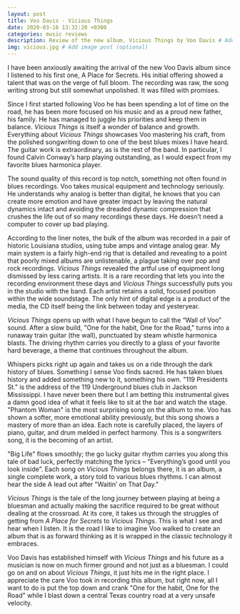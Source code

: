 ```yaml
---
layout: post
title: Voo Davis - Vicious Things
date: 2020-03-16 13:32:20 +0300
categories: music reviews
description: Review of the new album, Vicious Things by Voo Davis # Add post description (optional)
img: vicious.jpg # Add image post (optional)
---
```


I have been anxiously awaiting the arrival of the new Voo Davis album since I listened to his first one, A Place for Secrets. His initial offering showed a talent that was on the verge of full bloom. The recording was raw, the song writing strong but still somewhat unpolished. It was filled with promises.

Since I first started following Voo he has been spending a lot of time on the road, he has been more focused on his music and as a proud new father, his family. He has managed to juggle his priorities and keep them in balance. *Vicious Things* is itself a wonder of balance and growth. Everything about *Vicious Things* showcases Voo mastering his craft, from the polished songwriting down to one of the best blues mixes I have heard. The guitar work is extraordinary, as is the rest of the band. In particular, I found Calvin Conway’s harp playing outstanding, as I would expect from my favorite blues harmonica player.

The sound quality of this record is top notch, something not often found in blues recordings. Voo takes musical equipment and technology seriously. He understands why analog is better than digital, he knows that you can create more emotion and have greater impact by leaving the natural dynamics intact and avoiding the dreaded dynamic compression that crushes the life out of so many recordings these days. He doesn’t need a computer to cover up bad playing.

According to the liner notes, the bulk of the album was recorded in a pair of historic Louisiana studios, using tube amps and vintage analog gear. My main system is a fairly high-end rig that is detailed and revealing to a point that poorly mixed albums are unlistenable, a plague taking over pop and rock recordings. *Vicious Things* revealed the artful use of equipment long dismissed by less caring artists. It is a rare recording that lets you into the recording environment these days and *Vicious Things* successfully puts you in the studio with the band. Each artist retains a solid, focused position within the wide soundstage. The only hint of digital edge is a product of the media, the CD itself being the link between today and yesteryear.

*Vicious Things* opens up with what I have begun to call the “Wall of Voo” sound. After a slow build, "One for the habit, One for the Road," turns into a runaway train guitar (the wall), punctuated by steam whistle harmonica blasts. The driving rhythm carries you directly to a glass of your favorite hard beverage, a theme that continues throughout the album.

Whispers picks right up again and takes us on a ride through the dark history of blues. Something I sense Voo finds sacred. He has taken blues history and added something new to it, something his own. "119 Presidents St." is the address of the 119 Underground blues club in Jackson Mississippi. I have never been there but I am betting this instrumental gives a damn good idea of what it feels like to sit at the bar and watch the stage.
"Phantom Woman" is the most surprising song on the album to me. Voo has shown a softer, more emotional ability previously, but this song shows a mastery of more than an idea. Each note is carefully placed, the layers of piano, guitar, and drum melded in perfect harmony. This is a songwriters song, it is the becoming of an artist.

"Big Life" flows smoothly; the go lucky guitar rhythm carries you along this tale of bad luck, perfectly matching the lyrics – “Everything’s good until you look inside”. Each song on *Vicious Things* belongs there, it is an album, a single complete work, a story told to various blues rhythms. I can almost hear the side A lead out after "Waitin’ on That Day." 

*Vicious Things* is the tale of the long journey between playing at being a bluesman and actually making the sacrifice required to be great without dealing at the crossroad. At its core, it takes us through the struggles of getting from *A Place for Secrets* to *Vicious Things*. This is what I see and hear when I listen. It is the road I like to imagine Voo walked to create an album that is as forward thinking as it is wrapped in the classic technology it embraces.

Voo Davis has established himself with *Vicious Things* and his future as a musician is now on much firmer ground and not just as a bluesman. I could go on and on about *Vicious Things*, it just hits me in the right place. I appreciate the care Voo took in recording this album, but right now, all I want to do is put the top down and crank "One for the habit, One for the Road" while I blast down a central Texas country road at a very unsafe velocity. 
